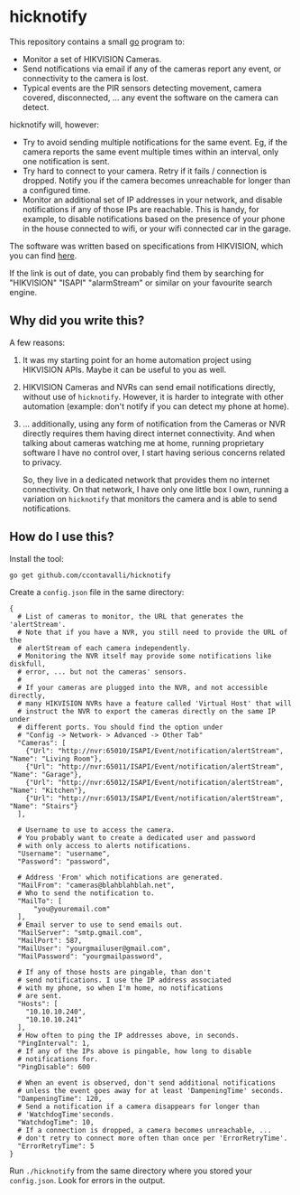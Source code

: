 # hicknotify

This repository contains a small [go](http://golang.org) program to:

   * Monitor a set of HIKVISION Cameras.
   * Send notifications via email if any of the cameras report any event, or connectivity to the camera is lost.
   * Typical events are the PIR sensors detecting movement, camera covered, disconnected, ... any event the
     software on the camera can detect.

hicknotify will, however:

   * Try to avoid sending multiple notifications for the same event.
     Eg, if the camera reports the same event multiple times within an interval, only one notification
     is sent.
   * Try hard to connect to your camera. Retry if it fails / connection is dropped.
     Notify you if the camera becomes unreachable for longer than a configured time.
   * Monitor an additional set of IP addresses in your network, and disable notifications
     if any of those IPs are reachable. This is handy, for example, to disable
     notifications based on the presence of your phone in the house connected
     to wifi, or your wifi connected car in the garage.

The software was written based on specifications from HIKVISION, which you can find
[here](http://oversea-download.hikvision.com/uploadfile/Leaflet/ISAPI/HIKVISION%20ISAPI_2.0-IPMD%20Service.pdf).

If the link is out of date, you can probably find them by searching for "HIKVISION" "ISAPI" "alarmStream" or
similar on your favourite search engine.

## Why did you write this?

A few reasons:

   1. It was my starting point for an home automation project using HIKVISION APIs. Maybe it can be useful to you as well.
   2. HIKVISION Cameras and NVRs can send email notifications directly, without use of `hicknotify`. However, it is harder to integrate with
      other automation (example: don't notify if you can detect my phone at home).
   3. ... additionally, using any form of notification from the Cameras or NVR
      directly requires them having direct internet connectivity.  And when
      talking about cameras watching me at home, running proprietary software
      I have no control over, I start having serious concerns related to privacy.

      So, they live in a dedicated network that provides them no internet connectivity.
      On that network, I have only one little box I own, running a variation
      on `hicknotify` that monitors the camera and is able to send notifications.

## How do I use this?

Install the tool:

    go get github.com/ccontavalli/hicknotify

Create a `config.json` file in the same directory:

    {
      # List of cameras to monitor, the URL that generates the 'alertStream'.
      # Note that if you have a NVR, you still need to provide the URL of the
      # alertStream of each camera independently.
      # Monitoring the NVR itself may provide some notifications like diskfull,
      # error, ... but not the cameras' sensors.
      # 
      # If your cameras are plugged into the NVR, and not accessible directly,
      # many HIKVISION NVRs have a feature called 'Virtual Host' that will
      # instruct the NVR to export the cameras directly on the same IP under
      # different ports. You should find the option under
      # "Config -> Network- > Advanced -> Other Tab"
      "Cameras": [
        {"Url": "http://nvr:65010/ISAPI/Event/notification/alertStream", "Name": "Living Room"},
        {"Url": "http://nvr:65011/ISAPI/Event/notification/alertStream", "Name": "Garage"},
        {"Url": "http://nvr:65012/ISAPI/Event/notification/alertStream", "Name": "Kitchen"},
        {"Url": "http://nvr:65013/ISAPI/Event/notification/alertStream", "Name": "Stairs"}
      ],
    
      # Username to use to access the camera.
      # You probably want to create a dedicated user and password
      # with only access to alerts notifications.
      "Username": "username",
      "Password": "password",
    
      # Address 'From' which notifications are generated.
      "MailFrom": "cameras@blahblahblah.net",
      # Who to send the notification to.
      "MailTo": [
          "you@youremail.com"
      ],
      # Email server to use to send emails out.
      "MailServer": "smtp.gmail.com",
      "MailPort": 587,
      "MailUser": "yourgmailuser@gmail.com",
      "MailPassword": "yourgmailpassword",
    
      # If any of those hosts are pingable, than don't
      # send notifications. I use the IP address associated
      # with my phone, so when I'm home, no notifications
      # are sent.
      "Hosts": [
        "10.10.10.240",
        "10.10.10.241"
      ],
      # How often to ping the IP addresses above, in seconds.
      "PingInterval": 1,
      # If any of the IPs above is pingable, how long to disable
      # notifications for.
      "PingDisable": 600

      # When an event is observed, don't send additional notifications
      # unless the event goes away for at least 'DampeningTime' seconds.
      "DampeningTime": 120,
      # Send a notification if a camera disappears for longer than
      # 'WatchdogTime'seconds.
      "WatchdogTime": 10,
      # If a connection is dropped, a camera becomes unreachable, ...
      # don't retry to connect more often than once per 'ErrorRetryTime'.
      "ErrorRetryTime": 5
    }

Run `./hicknotify` from the same directory where you stored your `config.json`.
Look for errors in the output.
